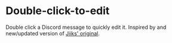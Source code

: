 # Double-click-to-edit
Double click a Discord message to quickly edit it. Inspired by and new/updated version of [Jiiks' original](https://github.com/Jiiks/BetterDiscordApp/blob/master/Plugins/dblClickEdit.plugin.js).
